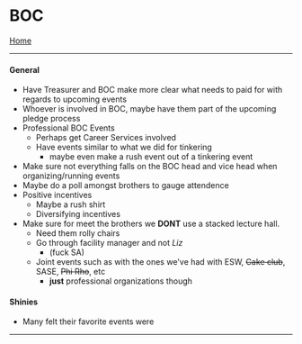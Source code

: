 # BOC
[Home](_home.md)

---

#### General

- Have Treasurer and BOC make more clear what needs to paid for with regards to upcoming events
- Whoever is involved in BOC, maybe have them part of the upcoming pledge process
- Professional BOC Events
  - Perhaps get Career Services involved
  - Have events similar to what we did for tinkering
    - maybe even make a rush event out of a tinkering event
- Make sure not everything falls on the BOC head and vice head when organizing/running events
- Maybe do a poll amongst brothers to gauge attendence
- Positive incentives
  - Maybe a rush shirt
  - Diversifying incentives
- Make sure for meet the brothers we **DONT** use a stacked lecture hall.
  - Need them rolly chairs
  - Go through facility manager and not *Liz* 
    - (fuck SA)
  - Joint events such as with the ones we've had with ESW, ~~Cake club~~, SASE, ~~Phi Rho~~, etc
    - **just** professional organizations though
  
#### Shinies
- Many felt their favorite events were

---
